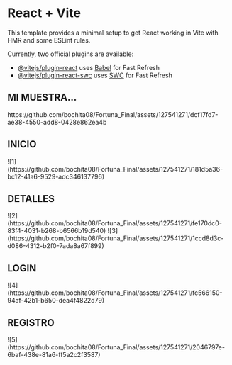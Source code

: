 # React + Vite

This template provides a minimal setup to get React working in Vite with HMR and some ESLint rules.

Currently, two official plugins are available:

- [@vitejs/plugin-react](https://github.com/vitejs/vite-plugin-react/blob/main/packages/plugin-react/README.md) uses [Babel](https://babeljs.io/) for Fast Refresh
- [@vitejs/plugin-react-swc](https://github.com/vitejs/vite-plugin-react-swc) uses [SWC](https://swc.rs/) for Fast Refresh

<h2>MI MUESTRA...</h2>
https://github.com/bochita08/Fortuna_Final/assets/127541271/dcf17fd7-ae38-4550-add8-0428e862ea4b


<h2>INICIO</h2>
![1](https://github.com/bochita08/Fortuna_Final/assets/127541271/181d5a36-bc12-41a6-9529-adc346137796)

<h2>DETALLES</h2>
![2](https://github.com/bochita08/Fortuna_Final/assets/127541271/fe170dc0-83f4-4031-b268-b6566b19d540)
![3](https://github.com/bochita08/Fortuna_Final/assets/127541271/1ccd8d3c-d086-4312-b2f0-7ada8a67f899)

<h2>LOGIN</h2>
![4](https://github.com/bochita08/Fortuna_Final/assets/127541271/fc566150-94af-42b1-b650-dea4f4822d79)

<h2>REGISTRO</h2>
![5](https://github.com/bochita08/Fortuna_Final/assets/127541271/2046797e-6baf-438e-81a6-ff5a2c2f3587)
